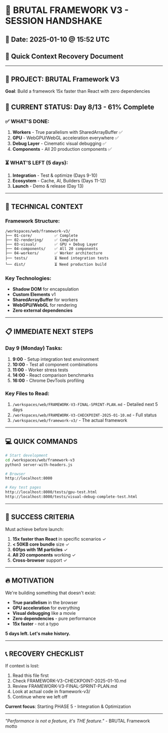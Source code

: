 # 🤝 BRUTAL FRAMEWORK V3 - SESSION HANDSHAKE
## 📅 Date: 2025-01-10 @ 15:52 UTC
## 🎯 Quick Context Recovery Document

---

## 🚀 PROJECT: BRUTAL Framework V3
**Goal**: Build a framework 15x faster than React with zero dependencies

## 📍 CURRENT STATUS: Day 8/13 - 61% Complete

### ✅ WHAT'S DONE:
1. **Workers** - True parallelism with SharedArrayBuffer ✅
2. **GPU** - WebGPU/WebGL acceleration everywhere ✅
3. **Debug Layer** - Cinematic visual debugging ✅
4. **Components** - All 20 production components ✅

### ⏳ WHAT'S LEFT (5 days):
1. **Integration** - Test & optimize (Days 9-10)
2. **Ecosystem** - Cache, AI, Builders (Days 11-12)
3. **Launch** - Demo & release (Day 13)

---

## 🔧 TECHNICAL CONTEXT

### Framework Structure:
```
/workspaces/web/framework-v3/
├── 01-core/          ✅ Complete
├── 02-rendering/     ✅ Complete
├── 03-visual/        ✅ GPU + Debug Layer
├── 04-components/    ✅ All 20 components
├── 04-workers/       ✅ Worker architecture
├── tests/            ⏳ Need integration tests
└── dist/             ⏳ Need production build
```

### Key Technologies:
- **Shadow DOM** for encapsulation
- **Custom Elements** v1
- **SharedArrayBuffer** for workers
- **WebGPU/WebGL** for rendering
- **Zero external dependencies**

---

## 📋 IMMEDIATE NEXT STEPS

### Day 9 (Monday) Tasks:
1. **9:00** - Setup integration test environment
2. **10:00** - Test all component combinations
3. **11:00** - Worker stress tests
4. **14:00** - React comparison benchmarks
5. **16:00** - Chrome DevTools profiling

### Key Files to Read:
1. `/workspaces/web/FRAMEWORK-V3-FINAL-SPRINT-PLAN.md` - Detailed next 5 days
2. `/workspaces/web/FRAMEWORK-V3-CHECKPOINT-2025-01-10.md` - Full status
3. `/workspaces/web/framework-v3/` - The actual framework

---

## 💻 QUICK COMMANDS

```bash
# Start development
cd /workspaces/web/framework-v3
python3 server-with-headers.js

# Browser
http://localhost:8000

# Key test pages
http://localhost:8000/tests/gpu-test.html
http://localhost:8000/tests/visual-debug-complete-test.html
```

---

## 🎯 SUCCESS CRITERIA

Must achieve before launch:
1. **15x faster than React** in specific scenarios ✓
2. **< 50KB core bundle** size ✓
3. **60fps with 1M particles** ✓
4. **All 20 components** working ✓
5. **Cross-browser** support ✓

---

## 🔥 MOTIVATION

We're building something that doesn't exist:
- **True parallelism** in the browser
- **GPU acceleration** for everything
- **Visual debugging** like a movie
- **Zero dependencies** - pure performance
- **15x faster** - not a typo

**5 days left. Let's make history.**

---

## 📞 RECOVERY CHECKLIST

If context is lost:
1. Read this file first
2. Check FRAMEWORK-V3-CHECKPOINT-2025-01-10.md
3. Review FRAMEWORK-V3-FINAL-SPRINT-PLAN.md
4. Look at actual code in framework-v3/
5. Continue where we left off

**Current focus**: Starting PHASE 5 - Integration & Optimization

---

*"Performance is not a feature, it's THE feature."* - BRUTAL Framework motto